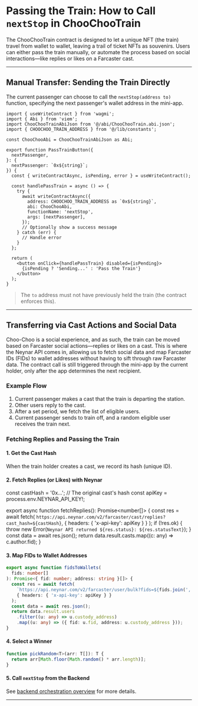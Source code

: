 # Passing the Train: How to Call `nextStop` in ChooChooTrain

The ChooChooTrain contract is designed to let a unique NFT (the train) travel from wallet to wallet, leaving a trail of ticket NFTs as souvenirs. Users can either pass the train manually, or automate the process based on social interactions—like replies or likes on a Farcaster cast.

---

## Manual Transfer: Sending the Train Directly

The current passenger can choose to call the `nextStop(address to)` function, specifying the next passenger's wallet address in the mini-app.

```tsx
import { useWriteContract } from 'wagmi';
import { Abi } from 'viem';
import ChooChooTrainAbiJson from '@/abi/ChooChooTrain.abi.json';
import { CHOOCHOO_TRAIN_ADDRESS } from '@/lib/constants';

const ChooChooAbi = ChooChooTrainAbiJson as Abi;

export function PassTrainButton({
  nextPassenger,
}: {
  nextPassenger: `0x${string}`;
}) {
  const { writeContractAsync, isPending, error } = useWriteContract();

  const handlePassTrain = async () => {
    try {
      await writeContractAsync({
        address: CHOOCHOO_TRAIN_ADDRESS as `0x${string}`,
        abi: ChooChooAbi,
        functionName: 'nextStop',
        args: [nextPassenger],
      });
      // Optionally show a success message
    } catch (err) {
      // Handle error
    }
  };

  return (
    <button onClick={handlePassTrain} disabled={isPending}>
      {isPending ? 'Sending...' : 'Pass the Train'}
    </button>
  );
}
```

> The `to` address must not have previously held the train (the contract enforces this).

---

## Transferring via Cast Actions and Social Data

Choo-Choo is a social experience, and as such, the train can be moved based on Farcaster social actions—replies or likes on a cast. This is where the Neynar API comes in, allowing us to fetch social data and map Farcaster IDs (FIDs) to wallet addresses without having to sift through raw Farcaster data. The contract call is still triggered through the mini-app by the current holder, only after the app determines the next recipient.

### Example Flow

1. Current passenger makes a cast that the train is departing the station.
2. Other users reply to the cast.
3. After a set period, we fetch the list of eligible users.
4. Current passenger sends to train off, and a random eligible user receives the train next.

### Fetching Replies and Passing the Train

#### 1. Get the Cast Hash

When the train holder creates a cast, we record its hash (unique ID).

#### 2. Fetch Replies (or Likes) with Neynar

const castHash = '0x...'; // The original cast's hash
const apiKey = process.env.NEYNAR_API_KEY!;

export async function fetchReplies(): Promise<number[]> {
const res = await fetch(
`https://api.neynar.com/v2/farcaster/cast/replies?cast_hash=${castHash}`,
{ headers: { 'x-api-key': apiKey } }
);
if (!res.ok) {
throw new Error(`Neynar API returned ${res.status}: ${res.statusText}`);
}
const data = await res.json();
return data.result.casts.map((c: any) => c.author.fid);
}

#### 3. Map FIDs to Wallet Addresses

```ts
export async function fidsToWallets(
  fids: number[]
): Promise<{ fid: number; address: string }[]> {
  const res = await fetch(
    `https://api.neynar.com/v2/farcaster/user/bulk?fids=${fids.join(',')}`,
    { headers: { 'x-api-key': apiKey } }
  );
  const data = await res.json();
  return data.result.users
    .filter((u: any) => u.custody_address)
    .map((u: any) => ({ fid: u.fid, address: u.custody_address }));
}
```

#### 4. Select a Winner

```ts
function pickRandom<T>(arr: T[]): T {
  return arr[Math.floor(Math.random() * arr.length)];
}
```

#### 5. Call `nextStop` from the Backend

See [backend orchestration overview](/docs/nextStop-backend-orchestration.md) for more details.

---
